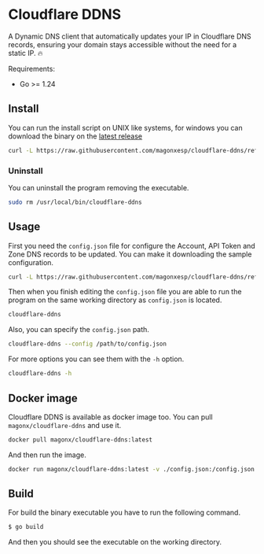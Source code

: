 # Cloudflare DDNS
A Dynamic DNS client that automatically updates your IP in Cloudflare DNS records, 
ensuring your domain stays accessible without the need for a static IP. 🔥

Requirements:
* Go >= 1.24

## Install

You can run the install script on UNIX like systems, for windows you can download the binary on the [latest release](https://github.com/magonxesp/cloudflare-ddns/releases/latest)

```sh
curl -L https://raw.githubusercontent.com/magonxesp/cloudflare-ddns/refs/heads/main/scripts/install.sh | sudo bash -
```

### Uninstall

You can uninstall the program removing the executable.

```sh
sudo rm /usr/local/bin/cloudflare-ddns
```

## Usage

First you need the ``config.json`` file for configure the Account, API Token and Zone DNS records to be updated.
You can make it downloading the sample configuration.

```sh
curl -L https://raw.githubusercontent.com/magonxesp/cloudflare-ddns/refs/heads/main/example-config.json -o config.json
```

Then when you finish editing the ``config.json`` file you are able to run the program on the same working directory
as ``config.json`` is located.

```sh
cloudflare-ddns
```

Also, you can specify the ``config.json`` path.

```sh
cloudflare-ddns --config /path/to/config.json
```

For more options you can see them with the ``-h`` option.

```sh
cloudflare-ddns -h
```

## Docker image

Cloudflare DDNS is available as docker image too. You can pull ``magonx/cloudflare-ddns`` and use it.

```sh
docker pull magonx/cloudflare-ddns:latest
```

And then run the image.

```sh
docker run magonx/cloudflare-ddns:latest -v ./config.json:/config.json
```

## Build

For build the binary executable you have to run the following command.

```sh
$ go build
```

And then you should see the executable on the working directory.
